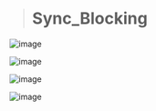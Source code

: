 > # Sync_Blocking
![image](https://user-images.githubusercontent.com/38696775/203327046-859fbc8b-1af4-4e10-abf9-bf7dac99a063.png)

![image](https://user-images.githubusercontent.com/38696775/203327077-7a29dc41-6e75-4983-9781-19a42701abea.png)

![image](https://user-images.githubusercontent.com/38696775/203327117-abaf41ac-97f4-4d84-b52f-d6a6bed76a33.png)

![image](https://user-images.githubusercontent.com/38696775/203327155-e9ade30e-a50b-4c27-be52-5c96e9234d45.png)
